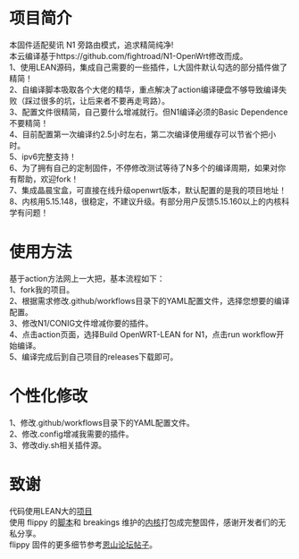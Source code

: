 # 项目简介
本固件适配斐讯 N1 旁路由模式，追求精简纯净!<br>
本云编译基于https://github.com/fightroad/N1-OpenWrt修改而成。<br>
1、使用LEAN源码，集成自己需要的一些插件，L大固件默认勾选的部分插件做了精简！<br>
2、自编译脚本吸取各个大佬的精华，重点解决了action编译硬盘不够导致编译失败（踩过很多的坑，让后来者不要再走弯路）。<br>
3、配置文件很精简，自己要什么增减就行。但N1编译必须的Basic Dependence不要精简！<br>
4、目前配置第一次编译约2.5小时左右，第二次编译使用缓存可以节省个把小时。<br>
5、ipv6完整支持！<br>
6、为了拥有自己的定制固件，不停修改测试等待了N多个的编译周期，如果对你有帮助，欢迎fork！<br>
7、集成晶晨宝盒，可直接在线升级openwrt版本，默认配置的是我的项目地址！<br>
8、内核用5.15.148，很稳定，不建议升级。有部分用户反馈5.15.160以上的内核科学有问题！<br>
# 使用方法
基于action方法网上一大把，基本流程如下：<br>
1、fork我的项目。<br>
2、根据需求修改.github/workflows目录下的YAML配置文件，选择您想要的编译配置。<br>
3、修改N1/CONIG文件增减你要的插件。<br>
4、点击action页面，选择Build OpenWRT-LEAN for N1，点击run workflow开始编译。<br>
5、编译完成后到自己项目的releases下载即可。<br>
# 个性化修改
1、修改.github/workflows目录下的YAML配置文件。<br>
2、修改.config增减我需要的插件。<br>
3、修改diy.sh相关插件源。<br>
# 致谢
代码使用LEAN大的[项目](https://github.com/coolsnowwolf/lede)<br>
使用 flippy 的[脚本](https://github.com/unifreq/openwrt_packit)和 breakings 维护的[内核](https://github.com/breakings/OpenWrt/releases/tag/kernel_stable)打包成完整固件，感谢开发者们的无私分享。<br>
flippy 固件的更多细节参考[恩山论坛帖子](https://www.right.com.cn/forum/thread-4076037-1-1.html)。
